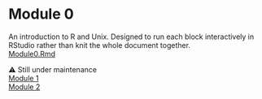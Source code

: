 
# Module 0
An introduction to R and Unix. Designed to run each block interactively in RStudio rather than knit the whole document together.  
[Module0.Rmd](https://github.com/bnwolford/HealthAIinR/blob/main/modules/Module0.Rmd)  

:warning: Still under maintenance  
[Module 1](https://github.com/bnwolford/HealthAIinR/blob/main/modules/Module1.Rmd)  
[Module 2](https://github.com/bnwolford/HealthAIinR/blob/main/modules/Module2.Rmd)  
